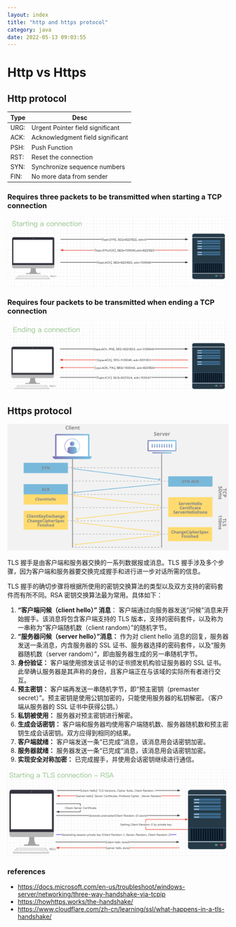 ```yaml
---
layout: index
title: "http and https protocol"
category: java
date: 2022-05-13 09:03:55
---
```


# Http vs Https

## Http protocol 

Type| Desc
--- | ---
URG: | Urgent Pointer field significant
ACK: | Acknowledgment field significant
PSH: | Push Function
RST: | Reset the connection
SYN: | Synchronize sequence numbers
FIN: | No more data from sender

### Requires three packets to be transmitted when starting a TCP connection

![startingaconnection](./images/java/startingaconnection.png)


### Requires four packets to be transmitted when ending a TCP connection

![endingaconnection](./images/java/endingaconnection.png)

## Https protocol

![TLS](./images/java/tls-ssl-handshake.webp)




TLS 握手是由客户端和服务器交换的一系列数据报或消息。TLS 握手涉及多个步骤，因为客户端和服务器要交换完成握手和进行进一步对话所需的信息。

TLS 握手的确切步骤将根据所使用的密钥交换算法的类型以及双方支持的密码套件而有所不同。RSA 密钥交换算法最为常用。具体如下：

1. **“客户端问候（client hello）” 消息**： 客户端通过向服务器发送“问候”消息来开始握手。该消息将包含客户端支持的 TLS 版本，支持的密码套件，以及称为一串称为“客户端随机数（client random）”的随机字节。
2. **“服务器问候（server hello）”消息：** 作为对 client hello 消息的回复，服务器发送一条消息，内含服务器的 SSL 证书、服务器选择的密码套件，以及“服务器随机数（server random）”，即由服务器生成的另一串随机字节。
3. **身份验证：** 客户端使用颁发该证书的证书颁发机构验证服务器的 SSL 证书。此举确认服务器是其声称的身份，且客户端正在与该域的实际所有者进行交互。
4. **预主密钥：** 客户端再发送一串随机字节，即“预主密钥（premaster secret）”。预主密钥是使用公钥加密的，只能使用服务器的私钥解密。（客户端从服务器的 SSL 证书中获得公钥。）
5. **私钥被使用：** 服务器对预主密钥进行解密。
6. **生成会话密钥：** 客户端和服务器均使用客户端随机数、服务器随机数和预主密钥生成会话密钥。双方应得到相同的结果。
7. **客户端就绪：** 客户端发送一条“已完成”消息，该消息用会话密钥加密。
8. **服务器就绪：** 服务器发送一条“已完成”消息，该消息用会话密钥加密。
9. **实现安全对称加密：** 已完成握手，并使用会话密钥继续进行通信。

![tsl](./images/java/startingatsl.png)


### references
- https://docs.microsoft.com/en-us/troubleshoot/windows-server/networking/three-way-handshake-via-tcpip
- https://howhttps.works/the-handshake/
- https://www.cloudflare.com/zh-cn/learning/ssl/what-happens-in-a-tls-handshake/